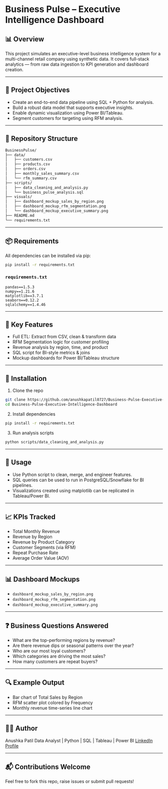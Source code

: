 # Business Pulse – Executive Intelligence Dashboard

## 📊 Overview

This project simulates an executive-level business intelligence system for a multi-channel retail company using synthetic data. It covers full-stack analytics — from raw data ingestion to KPI generation and dashboard creation.

---

## 🎯 Project Objectives

* Create an end-to-end data pipeline using SQL + Python for analysis.
* Build a robust data model that supports executive insights.
* Enable dynamic visualization using Power BI/Tableau.
* Segment customers for targeting using RFM analysis.

---

## 📁 Repository Structure

```bash
BusinessPulse/
├── data/
│   ├── customers.csv
│   ├── products.csv
│   ├── orders.csv
│   ├── monthly_sales_summary.csv
│   └── rfm_summary.csv
├── scripts/
│   ├── data_cleaning_and_analysis.py
│   └── business_pulse_analysis.sql
├── visuals/
│   ├── dashboard_mockup_sales_by_region.png
│   ├── dashboard_mockup_rfm_segmentation.png
│   └── dashboard_mockup_executive_summary.png
├── README.md
└── requirements.txt
```

---

## 📦 Requirements

All dependencies can be installed via pip:

```bash
pip install -r requirements.txt
```

### `requirements.txt`

```
pandas==1.5.3
numpy==1.21.6
matplotlib==3.7.1
seaborn==0.12.2
sqlalchemy==1.4.46
```

---

## 🧠 Key Features

* Full ETL: Extract from CSV, clean & transform data
* RFM Segmentation logic for customer profiling
* Revenue analysis by region, time, and product
* SQL script for BI-style metrics & joins
* Mockup dashboards for Power BI/Tableau structure

---

## 🔧 Installation

1. Clone the repo

```bash
git clone https://github.com/anushkapatil0727/Business-Pulse-Executive-Intelligence-Dashboard.git
cd Business-Pulse-Executive-Intelligence-Dashboard
```

2. Install dependencies

```bash
pip install -r requirements.txt
```

3. Run analysis scripts

```bash
python scripts/data_cleaning_and_analysis.py
```

---

## 🚀 Usage

* Use Python script to clean, merge, and engineer features.
* SQL queries can be used to run in PostgreSQL/Snowflake for BI pipelines.
* Visualizations created using matplotlib can be replicated in Tableau/Power BI.

---

## 📈 KPIs Tracked

* Total Monthly Revenue
* Revenue by Region
* Revenue by Product Category
* Customer Segments (via RFM)
* Repeat Purchase Rate
* Average Order Value (AOV)

---

## 📊 Dashboard Mockups

* `dashboard_mockup_sales_by_region.png`
* `dashboard_mockup_rfm_segmentation.png`
* `dashboard_mockup_executive_summary.png`

---

## ❓ Business Questions Answered

* What are the top-performing regions by revenue?
* Are there revenue dips or seasonal patterns over the year?
* Who are our most loyal customers?
* Which categories are driving the most sales?
* How many customers are repeat buyers?

---

## 🔍 Example Output

* Bar chart of Total Sales by Region
* RFM scatter plot colored by Frequency
* Monthly revenue time-series line chart

---

## 👩‍💻 Author

Anushka Patil
Data Analyst | Python | SQL | Tableau | Power BI
[LinkedIn Profile](https://www.linkedin.com/in/anushka-patil)

---

## 📬 Contributions Welcome

Feel free to fork this repo, raise issues or submit pull requests!



